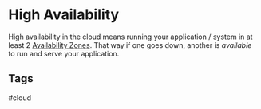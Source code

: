 # High Availability

High availability in the cloud means running your application / system in at least 2 [Availability Zones](https://github.com/EliotKhachi//publicZk/tree/main/202309120416). That way if one goes down, another is *available* to run and serve your application.  

## Tags
#cloud
